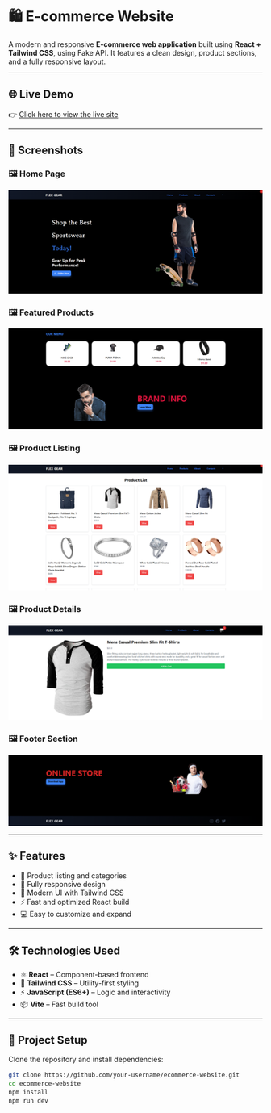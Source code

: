 # 🛍️ E-commerce Website

A modern and responsive **E-commerce web application** built using **React + Tailwind CSS**, using Fake API.
It features a clean design, product sections, and a fully responsive layout.

---

## 🌐 Live Demo  
👉 [Click here to view the live site](https://ecommerce-website-kl.netlify.app/)

---

## 📸 Screenshots  

### 🖼️ Home Page
![Home Page](https://github.com/kenithleon/ecommerce-website-design/blob/bba1b7e9648540310477eb4380d9133b20d95d97/Screenshot%202025-09-19%20102613.png)

### 🖼️ Featured Products
![Featured Products](https://github.com/kenithleon/ecommerce-website-design/blob/88840d91ee28bbd73430d51e4b5d9aa3b5f9757b/Screenshot%202025-09-19%20102631.png)

### 🖼️ Product Listing
![Product Listing](https://github.com/kenithleon/ecommerce-website-design/blob/6f8976b9aafb1fdc38d3fba98ef7ae9e5fb18feb/Screenshot%202025-09-19%20102826.png)

### 🖼️ Product Details
![Product Details](https://github.com/kenithleon/ecommerce-website-design/blob/fddbb4b608e76c521763498c701ae55cf337ac87/Screenshot%202025-09-22%20113122.png)

### 🖼️ Footer Section
![Footer](https://github.com/kenithleon/ecommerce-website-design/blob/1fb6542396aa91169e43ef7dea2d6ac27ac380b8/Screenshot%202025-09-19%20102651.png)



---

## ✨ Features
- 🛒 Product listing and categories  
- 📱 Fully responsive design  
- 🎨 Modern UI with Tailwind CSS  
- ⚡ Fast and optimized React build  
- 💻 Easy to customize and expand

---

## 🛠️ Technologies Used
- ⚛️ **React** – Component-based frontend  
- 🎨 **Tailwind CSS** – Utility-first styling  
- ⚡ **JavaScript (ES6+)** – Logic and interactivity  
- 📦 **Vite** – Fast build tool

---

## 📂 Project Setup

Clone the repository and install dependencies:

```bash
git clone https://github.com/your-username/ecommerce-website.git
cd ecommerce-website
npm install
npm run dev
